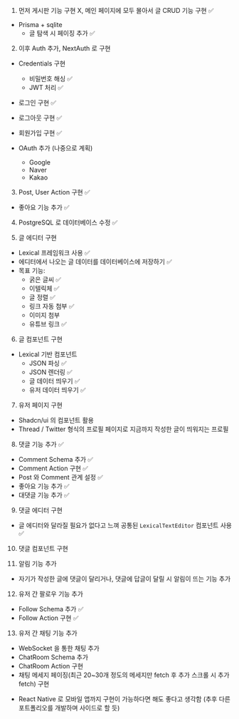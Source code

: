 1. 먼저 게시판 기능 구현 X, 메인 페이지에 모두 몰아서 글 CRUD 기능 구현 ✅
- Prisma + sqlite
  - 글 탐색 시 페이징 추가 ✅

2. 이후 Auth 추가, NextAuth 로 구현
- Credentials 구현
  - 비밀번호 해싱 ✅
  - JWT 처리 ✅

- 로그인 구현 ✅
- 로그아웃 구현 ✅
- 회원가입 구현 ✅

- OAuth 추가 (나중으로 계획)
  - Google
  - Naver
  - Kakao

3. Post, User Action 구현 ✅
  - 좋아요 기능 추가 ✅

4. PostgreSQL 로 데이터베이스 수정 ✅

5. 글 에디터 구현
  - Lexical 프레임워크 사용 ✅
  - 에디터에서 나오는 글 데이터를 데이터베이스에 저장하기 ✅
  - 목표 기능:
    - 굵은 글씨 ✅
    - 이텔릭체 ✅
    - 글 정렬 ✅
    - 링크 자동 첨부 ✅
    - 이미지 첨부
    - 유튜브 링크 ✅

6. 글 컴포넌트 구현
  - Lexical 기반 컴포넌트
    - JSON 파싱 ✅
    - JSON 렌더링 ✅
    - 글 데이터 띄우기 ✅
    - 유저 데이터 띄우기 ✅
 
7. 유저 페이지 구현
  - Shadcn/ui 의 컴포넌트 활용
  - Thread / Twitter 형식의 프로필 페이지로 지금까지 작성한 글이 띄워지는 프로필

8. 댓글 기능 추가 ✅
  - Comment Schema 추가 ✅
  - Comment Action 구현 ✅
  - Post 와 Comment 관계 설정 ✅
  - 좋아요 기능 추가 ✅
  - 대댓글 기능 추가 ✅

9. 댓글 에디터 구현
  - 글 에디터와 달라질 필요가 없다고 느껴 공통된 `LexicalTextEditor` 컴포넌트 사용 ✅

10. 댓글 컴포넌트 구현

11. 알림 기능 추가
  - 자기가 작성한 글에 댓글이 달리거나, 댓글에 답글이 달릴 시 알림이 뜨는 기능 추가

12. 유저 간 팔로우 기능 추가
  - Follow Schema 추가 ✅
  - Follow Action 구현 ✅

13. 유저 간 채팅 기능 추가
  - WebSocket 을 통한 채팅 추가
  - ChatRoom Schema 추가
  - ChatRoom Action 구현
  - 채팅 메세지 페이징(최근 20~30개 정도의 메세지만 fetch 후 추가 스크롤 시 추가 fetch) 구현

+ React Native 로 모바일 앱까지 구현이 가능하다면 해도 좋다고 생각함 (추후 다른 포트폴리오를 개발하며 사이드로 할 듯)